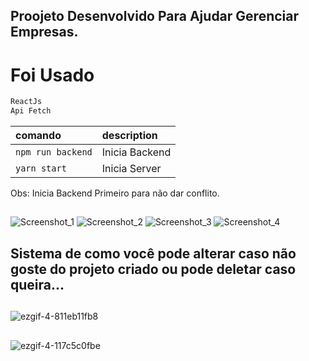 ## Proojeto Desenvolvido Para Ajudar Gerenciar Empresas.

# Foi Usado 

```js
ReactJs
Api Fetch
```
| comando         | description                              |
| :-------------- | :--------------------------------------- |
| `npm run backend`           | Inicia Backend |
| `yarn start`                | Inicia Server |
Obs: Inicia Backend Primeiro para não dar conflito.

##

![Screenshot_1](https://github.com/juanfsouza/React-Projeto-Cost/assets/88254614/067c3f24-7d61-4591-91de-11bd0d08983d)
![Screenshot_2](https://github.com/juanfsouza/React-Projeto-Cost/assets/88254614/5ba29bf8-40f5-48a0-a61f-46ae2d22e623)
![Screenshot_3](https://github.com/juanfsouza/React-Projeto-Cost/assets/88254614/08ef7c1f-9b02-48a6-9104-92531e691a5c)
![Screenshot_4](https://github.com/juanfsouza/React-Projeto-Cost/assets/88254614/57f12049-ac07-4f55-9e95-0f8785112908)
##
## Sistema de como você pode alterar caso não goste do projeto criado ou pode deletar caso queira...
##
![ezgif-4-811eb11fb8](https://github.com/juanfsouza/React-Projeto-Cost/assets/88254614/5f760cf2-ebac-470e-b21e-feb8a8c1f15f)
##
![ezgif-4-117c5c0fbe](https://github.com/juanfsouza/React-Projeto-Cost/assets/88254614/16696085-96d1-4dd5-b199-e9e886ac0882)
